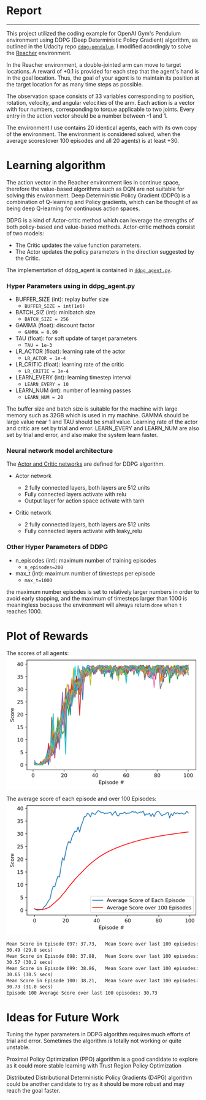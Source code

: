# Report
---
This project utilized the coding example for OpenAI Gym's Pendulum environment using DDPG (Deep Deterministic Policy Gradient) algorithm, as outlined in the Udacity repo [`ddpg-pendulum`](https://github.com/udacity/deep-reinforcement-learning/tree/master/ddpg-pendulum). I modified acordingly to solve the [Reacher](https://github.com/Unity-Technologies/ml-agents/blob/master/docs/Learning-Environment-Examples.md#reacher) environment.

In the Reacher environment, a double-jointed arm can move to target locations. A reward of +0.1 is provided for each step that the agent's hand is in the goal location. Thus, the goal of your agent is to maintain its position at the target location for as many time steps as possible.

The observation space consists of 33 variables corresponding to position, rotation, velocity, and angular velocities of the arm. Each action is a vector with four numbers, corresponding to torque applicable to two joints. Every entry in the action vector should be a number between -1 and 1.

The environment I use contains 20 identical agents, each with its own copy of the environment. The environment is considered solved, when the average scores(over 100 episodes and all 20 agents) is at least +30. 

# Learning algorithm

The action vector in the Reacher environment lies in continue space, therefore the value-based algorithms such as DQN are not suitable for solving this environment. 
Deep Deterministic Policy Gradient (DDPG) is a combination of Q-learning and Policy gradients, which can be thought of as being deep Q-learning for continuous action spaces.

DDPG is a kind of Actor-critic method which can leverage the strengths of both policy-based and value-based methods. Actor-critic methods consist of two models:
- The Critic updates the value function parameters.
- The Actor updates the policy parameters in the direction suggested by the Critic.

The implementation of ddpg_agent is contained in [`ddpg_agent.py`](ddpg_agent.py). 

### Hyper Parameters using in ddpg_agent.py

- BUFFER_SIZE (int): replay buffer size
  - `BUFFER_SIZE = int(1e6)`
- BATCH_SIZ (int): minibatch size
  - `BATCH_SIZE = 256`
- GAMMA (float): discount factor
  - `GAMMA = 0.99`
- TAU (float): for soft update of target parameters
  - `TAU = 1e-3`
- LR_ACTOR (float): learning rate of the actor
  - `LR_ACTOR = 1e-4`
- LR_CRITIC (float): learning rate of the critic
  - `LR_CRITIC = 3e-4`
- LEARN_EVERY (int): learning timestep interval
  - `LEARN_EVERY = 10`
- LEARN_NUM (int): number of learning passes
  - `LEARN_NUM = 20`

The buffer size and batch size is suitable for the machine with large memory such as 32GB which is used in my machine. 
GAMMA should be large value near 1 and TAU should be small value. 
Learning rate of the actor and critic are set by trial and error.
LEARN_EVERY and LEARN_NUM are also set by trial and error, and also make the system learn faster. 

### Neural network model architecture
The [Actor and Critic networks](model.py) are defined for DDPG algorithm.

- Actor network
  - 2 fully connected layers, both layers are 512 units
  - Fully connected layers activate with relu
  - Output layer for action space activate with tanh

- Critic network
  - 2 fully connected layers, both layers are 512 units
  - Fully connected layers activate with leaky_relu


### Other Hyper Parameters of DDPG

- n_episodes (int): maximum number of training episodes
  - `n_episodes=200` 
- max_t (int): maximum number of timesteps per episode
  - `max_t=1000`

the maximum number episodes is set to relatively larger numbers in order to avoid early stopping, and the maximum of timesteps larger than 1000 is meaningless because the environment will always return `done` when `t` reaches 1000. 


# Plot of Rewards
The scores of all agents:
![Scores_all_agent Plot](Scores_all_agents.png)

The average score of each episode and over 100 Episodes:
![avg_scores Plot](avg_scores.png)

```
Mean Score in Episode 097: 37.73, 	Mean Score over last 100 episodes: 30.49 (29.8 secs)
Mean Score in Episode 098: 37.88, 	Mean Score over last 100 episodes: 30.57 (30.2 secs)
Mean Score in Episode 099: 38.86, 	Mean Score over last 100 episodes: 30.65 (30.5 secs)
Mean Score in Episode 100: 38.21, 	Mean Score over last 100 episodes: 30.73 (31.0 secs)
Episode 100	Average Score over last 100 episodes: 30.73
```

# Ideas for Future Work

Tuning the hyper parameters in DDPG algorithm requires much efforts of trial and error. Sometimes the algorithm is totally not working or quite unstable.

Proximal Policy Optimization (PPO) algorithm is a good candidate to explore as it could more stable learning with Trust Region Policy Optimization

Distributed Distributional Deterministic Policy Gradients (D4PG) algorithm could be another candidate to try as it should be more robust and may reach the goal faster.


